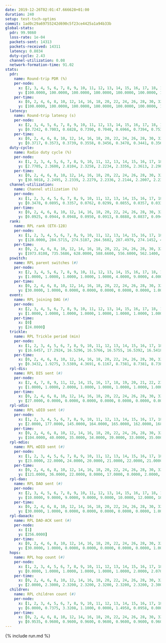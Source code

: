 ```yaml
---
date: 2019-12-26T02:01:47.666628+01:00
duration: 240
setup: test-tsch-optims
commit: 1ad0c29a69755242d690c5f23ce4425a1a94b33b
global-stats:
  pdr: 99.9860
  loss-rate: 1e-04
  packets-sent: 14313
  packets-received: 14311
  latency: 0.8034
  duty-cycle: 2.43
  channel-utilization: 0.08
  network-formation-time: 91.02
stats:
  pdr:
    name: Round-trip PDR (%)
    per-node:
      x: [2, 3, 4, 5, 6, 7, 8, 9, 10, 11, 12, 13, 14, 15, 16, 17, 18, 19, 20, 21, 22, 23, 24, 25]
      y: [100.0000, 100.0000, 100.0000, 100.0000, 100.0000, 100.0000, 100.0000, 100.0000, 100.0000, 99.8325, 100.0000, 100.0000, 100.0000, 100.0000, 100.0000, 100.0000, 100.0000, 100.0000, 100.0000, 100.0000, 99.8279, 100.0000, 100.0000, 100.0000]
    per-time:
      x: [0, 2, 4, 6, 8, 10, 12, 14, 16, 18, 20, 22, 24, 26, 28, 30, 32, 34, 36, 38, 40, 42, 44, 46, 48, 50, 52, 54, 56, 58, 60, 62, 64, 66, 68, 70, 72, 74, 76, 78, 80, 82, 84, 86, 88, 90, 92, 94, 96, 98, 100, 102, 104, 106, 108, 110, 112, 114, 116, 118, 120, 122, 124, 126, 128, 130, 132, 134, 136, 138, 140, 142, 144, 146, 148, 150, 152, 154, 156, 158, 160, 162, 164, 166, 168, 170, 172, 174, 176, 178, 180, 182, 184, 186, 188, 190, 192, 194, 196, 198, 200, 202, 204, 206, 208, 210, 212, 214, 216, 218, 220, 222, 224, 226, 228, 230, 232, 234, 236, 238, 240]
      y: [100.0000, 100.0000, 100.0000, 100.0000, 100.0000, 100.0000, 100.0000, 100.0000, 100.0000, 100.0000, 100.0000, 100.0000, 100.0000, 100.0000, 100.0000, 100.0000, 100.0000, 98.3471, 100.0000, 100.0000, 100.0000, 100.0000, 100.0000, 100.0000, 100.0000, 100.0000, 100.0000, 100.0000, 100.0000, 100.0000, 100.0000, 100.0000, 100.0000, 100.0000, 100.0000, 100.0000, 100.0000, 100.0000, 100.0000, 100.0000, 100.0000, 100.0000, 100.0000, 100.0000, 100.0000, 100.0000, 100.0000, 100.0000, 100.0000, 100.0000, 100.0000, 100.0000, 100.0000, 100.0000, 100.0000, 100.0000, 100.0000, 100.0000, 100.0000, 100.0000, 100.0000, 100.0000, 100.0000, 100.0000, 100.0000, 100.0000, 100.0000, 100.0000, 100.0000, 100.0000, 100.0000, 100.0000, 100.0000, 100.0000, 100.0000, 100.0000, 100.0000, 100.0000, 100.0000, 100.0000, 100.0000, 100.0000, 100.0000, 100.0000, 100.0000, 100.0000, 100.0000, 100.0000, 100.0000, 100.0000, 100.0000, 100.0000, 100.0000, 100.0000, 100.0000, 100.0000, 100.0000, 100.0000, 100.0000, 100.0000, 100.0000, 100.0000, 100.0000, 100.0000, 100.0000, 100.0000, 100.0000, 100.0000, 100.0000, 100.0000, 100.0000, 100.0000, 100.0000, 100.0000, 100.0000, 100.0000, 100.0000, 100.0000, 100.0000, 100.0000, null]
  latency:
    name: Round-trip latency (s)
    per-node:
      x: [2, 3, 4, 5, 6, 7, 8, 9, 10, 11, 12, 13, 14, 15, 16, 17, 18, 19, 20, 21, 22, 23, 24, 25]
      y: [0.7242, 0.7003, 0.6828, 0.7390, 0.7040, 0.6966, 0.7394, 0.7537, 0.7618, 0.7977, 0.7619, 0.7386, 0.8197, 0.7984, 0.8129, 0.7706, 0.8405, 0.8334, 0.8538, 0.8725, 0.9145, 1.0012, 0.9959, 0.9706]
    per-time:
      x: [0, 2, 4, 6, 8, 10, 12, 14, 16, 18, 20, 22, 24, 26, 28, 30, 32, 34, 36, 38, 40, 42, 44, 46, 48, 50, 52, 54, 56, 58, 60, 62, 64, 66, 68, 70, 72, 74, 76, 78, 80, 82, 84, 86, 88, 90, 92, 94, 96, 98, 100, 102, 104, 106, 108, 110, 112, 114, 116, 118, 120, 122, 124, 126, 128, 130, 132, 134, 136, 138, 140, 142, 144, 146, 148, 150, 152, 154, 156, 158, 160, 162, 164, 166, 168, 170, 172, 174, 176, 178, 180, 182, 184, 186, 188, 190, 192, 194, 196, 198, 200, 202, 204, 206, 208, 210, 212, 214, 216, 218, 220, 222, 224, 226, 228, 230, 232, 234, 236, 238, 240]
      y: [0.3717, 0.3573, 0.3739, 0.3558, 0.3456, 0.3478, 0.3441, 0.3560, 0.3409, 0.3555, 0.3452, 0.2906, 0.3512, 0.3101, 0.3324, 0.3278, 0.3347, 0.3230, 0.3857, 0.3626, 0.3694, 0.3783, 0.3659, 0.3082, 0.3110, 0.3298, 0.3098, 0.3137, 0.3301, 0.2797, 0.3305, 0.3111, 0.2867, 0.2963, 0.3019, 0.2898, 0.3114, 0.2981, 0.2983, 0.3123, 0.2844, 0.4283, 0.4225, 0.2974, 0.2903, 0.3023, 0.3116, 0.5958, 0.6262, 0.6258, 0.4019, 0.2591, 0.3799, 0.8404, 1.1274, 0.9575, 0.5700, 0.6336, 0.5295, 0.8397, 1.2481, 1.2590, 1.1048, 0.9391, 0.7130, 0.8944, 1.2260, 1.2322, 1.2296, 1.2509, 1.1647, 1.0763, 1.2414, 1.2282, 1.2583, 1.2575, 1.2372, 1.2523, 1.2434, 1.2690, 1.2501, 1.2502, 1.2383, 1.2601, 1.2321, 1.2350, 1.2276, 1.2463, 1.2379, 1.2371, 1.2238, 1.2626, 1.2382, 1.2383, 1.2520, 1.2258, 1.2476, 1.2518, 1.2351, 1.2259, 1.2457, 1.2244, 1.2322, 1.2414, 1.2186, 1.2268, 1.2349, 1.2334, 1.2199, 1.2121, 1.2352, 1.2239, 1.2484, 1.2389, 1.2237, 1.2170, 1.2124, 1.2438, 1.2449, 1.2239, null]
  duty-cycle:
    name: Radio duty cycle (%)
    per-node:
      x: [1, 2, 3, 4, 5, 6, 7, 8, 9, 10, 11, 12, 13, 14, 15, 16, 17, 18, 19, 20, 21, 22, 23, 24, 25]
      y: [2.7705, 2.3600, 2.8104, 2.3258, 2.2234, 2.3356, 2.3613, 2.2980, 2.2900, 2.2475, 2.2706, 2.3246, 2.3851, 2.4511, 2.2762, 2.7435, 2.3776, 2.4497, 2.5042, 2.5384, 2.5548, 2.5292, 2.5237, 2.5508, 2.5156]
    per-time:
      x: [0, 2, 4, 6, 8, 10, 12, 14, 16, 18, 20, 22, 24, 26, 28, 30, 32, 34, 36, 38, 40, 42, 44, 46, 48, 50, 52, 54, 56, 58, 60, 62, 64, 66, 68, 70, 72, 74, 76, 78, 80, 82, 84, 86, 88, 90, 92, 94, 96, 98, 100, 102, 104, 106, 108, 110, 112, 114, 116, 118, 120, 122, 124, 126, 128, 130, 132, 134, 136, 138, 140, 142, 144, 146, 148, 150, 152, 154, 156, 158, 160, 162, 164, 166, 168, 170, 172, 174, 176, 178, 180, 182, 184, 186, 188, 190, 192, 194, 196, 198, 200, 202, 204, 206, 208, 210, 212, 214, 216, 218, 220, 222, 224, 226, 228, 230, 232, 234, 236, 238, 240]
      y: [30.9018, 2.2495, 2.2339, 2.2279, 2.2336, 2.2144, 2.2007, 2.2379, 2.2155, 2.2190, 2.2081, 2.2137, 2.2047, 2.2113, 2.2203, 2.2146, 2.2137, 2.1964, 2.2290, 2.2265, 2.2072, 2.2236, 2.2196, 2.2247, 2.2111, 2.2090, 2.2064, 2.1971, 2.1962, 2.2071, 2.1784, 2.2042, 2.1863, 2.2036, 2.1852, 2.1910, 2.1849, 2.1837, 2.1998, 2.1947, 2.1976, 2.1920, 2.1996, 2.2075, 2.1784, 2.1842, 2.1887, 2.1962, 2.1870, 2.1964, 2.1899, 2.1862, 2.1777, 2.1841, 2.1863, 2.1935, 2.1863, 2.2043, 2.1910, 2.2018, 2.1981, 2.2205, 2.1973, 2.1791, 2.1752, 2.1815, 2.1719, 2.1915, 2.1819, 2.1847, 2.1811, 2.1823, 2.1711, 2.1898, 2.1670, 2.2000, 2.2057, 2.1853, 2.1927, 2.1989, 2.2079, 2.1964, 2.1872, 2.2074, 2.1839, 2.1779, 2.1995, 2.1787, 2.1794, 2.1821, 2.1702, 2.1880, 2.2037, 2.1886, 2.1881, 2.1975, 2.1745, 2.2011, 2.1778, 2.1886, 2.1780, 2.1945, 2.1782, 2.1830, 2.1817, 2.1668, 2.1874, 2.1836, 2.1876, 2.1876, 2.1815, 2.1988, 2.1791, 2.1970, 2.1817, 2.1928, 2.1784, 2.5615, 2.3793, 2.3048, null]
  channel-utilization:
    name: Channel utilization (%)
    per-node:
      x: [1, 2, 3, 4, 5, 6, 7, 8, 9, 10, 11, 12, 13, 14, 15, 16, 17, 18, 19, 20, 21, 22, 23, 24, 25]
      y: [0.3478, 0.0895, 0.3357, 0.0762, 0.0299, 0.0855, 0.0357, 0.0339, 0.0354, 0.1156, 0.0322, 0.0498, 0.0343, 0.0359, 0.0453, 0.2454, 0.0669, 0.0656, 0.0344, 0.0787, 0.0593, 0.0392, 0.0325, 0.0360, 0.0328]
    per-time:
      x: [0, 2, 4, 6, 8, 10, 12, 14, 16, 18, 20, 22, 24, 26, 28, 30, 32, 34, 36, 38, 40, 42, 44, 46, 48, 50, 52, 54, 56, 58, 60, 62, 64, 66, 68, 70, 72, 74, 76, 78, 80, 82, 84, 86, 88, 90, 92, 94, 96, 98, 100, 102, 104, 106, 108, 110, 112, 114, 116, 118, 120, 122, 124, 126, 128, 130, 132, 134, 136, 138, 140, 142, 144, 146, 148, 150, 152, 154, 156, 158, 160, 162, 164, 166, 168, 170, 172, 174, 176, 178, 180, 182, 184, 186, 188, 190, 192, 194, 196, 198, 200, 202, 204, 206, 208, 210, 212, 214, 216, 218, 220, 222, 224, 226, 228, 230, 232, 234, 236, 238, 240]
      y: [0.0925, 0.0944, 0.0948, 0.0950, 0.0913, 0.0888, 0.0837, 0.0947, 0.0896, 0.0916, 0.0892, 0.0866, 0.0874, 0.0884, 0.0948, 0.0878, 0.0878, 0.0807, 0.0949, 0.0944, 0.0900, 0.0937, 0.0928, 0.0911, 0.0859, 0.0864, 0.0883, 0.0837, 0.0860, 0.0883, 0.0784, 0.0846, 0.0786, 0.0854, 0.0789, 0.0826, 0.0792, 0.0821, 0.0821, 0.0848, 0.0838, 0.0781, 0.0824, 0.0888, 0.0765, 0.0815, 0.0806, 0.0832, 0.0798, 0.0826, 0.0780, 0.0783, 0.0764, 0.0793, 0.0794, 0.0799, 0.0806, 0.0837, 0.0797, 0.0842, 0.0811, 0.0890, 0.0824, 0.0780, 0.0769, 0.0799, 0.0749, 0.0800, 0.0768, 0.0791, 0.0779, 0.0806, 0.0753, 0.0808, 0.0745, 0.0837, 0.0834, 0.0780, 0.0814, 0.0842, 0.0867, 0.0840, 0.0801, 0.0869, 0.0780, 0.0778, 0.0816, 0.0769, 0.0783, 0.0803, 0.0744, 0.0806, 0.0847, 0.0796, 0.0804, 0.0822, 0.0778, 0.0851, 0.0787, 0.0803, 0.0777, 0.0807, 0.0777, 0.0789, 0.0764, 0.0747, 0.0798, 0.0797, 0.0794, 0.0791, 0.0774, 0.0812, 0.0776, 0.0835, 0.0790, 0.0826, 0.0766, 0.2328, 0.0907, 0.0480, null]
  rank:
    name: RPL rank (ETX-128)
    per-node:
      x: [1, 2, 3, 4, 5, 6, 7, 8, 9, 10, 11, 12, 13, 14, 15, 16, 17, 18, 19, 20, 21, 22, 23, 24, 25]
      y: [128.0000, 284.5715, 274.5187, 264.5602, 287.4979, 274.1452, 428.9016, 532.3735, 473.6475, 346.3651, 533.4538, 430.4504, 508.9265, 551.1888, 484.2816, 458.3333, 453.0083, 620.2358, 631.6898, 884.9143, 634.8223, 681.0980, 762.7570, 733.3416, 807.4000]
    per-time:
      x: [0, 2, 4, 6, 8, 10, 12, 14, 16, 18, 20, 22, 24, 26, 28, 30, 32, 34, 36, 38, 40, 42, 44, 46, 48, 50, 52, 54, 56, 58, 60, 62, 64, 66, 68, 70, 72, 74, 76, 78, 80, 82, 84, 86, 88, 90, 92, 94, 96, 98, 100, 102, 104, 106, 108, 110, 112, 114, 116, 118, 120, 122, 124, 126, 128, 130, 132, 134, 136, 138, 140, 142, 144, 146, 148, 150, 152, 154, 156, 158, 160, 162, 164, 166, 168, 170, 172, 174, 176, 178, 180, 182, 184, 186, 188, 190, 192, 194, 196, 198, 200, 202, 204, 206, 208, 210, 212, 214, 216, 218, 220, 222, 224, 226, 228, 230, 232, 234, 236, 238, 240]
      y: [1973.8108, 735.5686, 628.0000, 588.6600, 556.6000, 562.1400, 572.7200, 586.1961, 551.2600, 543.3725, 557.9200, 571.7451, 587.0784, 570.1176, 578.1400, 567.1923, 561.5294, 541.7692, 534.7963, 557.7255, 560.2800, 563.4706, 551.4200, 538.6364, 485.6078, 464.0200, 453.8627, 447.8800, 458.3200, 457.4423, 445.0392, 438.4000, 450.0400, 456.6400, 462.3800, 475.2549, 485.9608, 479.7255, 477.3137, 479.3462, 479.2885, 492.9216, 473.6600, 475.2600, 474.2600, 473.7255, 464.8431, 459.3725, 454.9608, 460.9800, 453.9400, 455.4800, 447.1600, 446.8600, 448.7600, 448.4800, 439.4314, 442.5400, 444.3400, 446.5000, 449.0600, 448.7600, 451.5200, 455.3725, 445.5686, 437.1800, 440.3000, 441.9600, 449.7400, 456.6200, 465.7400, 465.7200, 469.2549, 474.6863, 463.5000, 458.1600, 465.8400, 470.1400, 465.1800, 464.6400, 461.0588, 469.8824, 475.4808, 480.0962, 472.6078, 472.6200, 474.0600, 470.0196, 463.0784, 466.8235, 456.2000, 457.1321, 451.0784, 445.5800, 445.9020, 446.6000, 444.1200, 454.3137, 451.5200, 445.8600, 444.3725, 458.4510, 458.2745, 480.9200, 473.0600, 469.8600, 471.1176, 473.9038, 459.1346, 448.7059, 446.8200, 449.8400, 449.1000, 445.7400, 447.1200, 445.0577, 444.9216, 440.9800, 304.6659, 310.9194, 292.0000]
  pswitch:
    name: RPL parent switches (#)
    per-node:
      x: [2, 3, 4, 5, 6, 7, 8, 9, 10, 11, 12, 13, 14, 15, 16, 17, 18, 19, 20, 21, 22, 23, 24, 25]
      y: [1.0000, 1.0000, 1.0000, 1.0000, 1.0000, 4.0000, 9.0000, 4.0000, 1.0000, 9.0000, 2.0000, 5.0000, 9.0000, 5.0000, 3.0000, 1.0000, 6.0000, 6.0000, 5.0000, 3.0000, 6.0000, 12.0000, 4.0000, 6.0000]
    per-time:
      x: [0, 2, 4, 6, 8, 10, 12, 14, 16, 18, 20, 22, 24, 26, 28, 30, 32, 34, 36, 38, 40, 42, 44, 46, 48, 50, 52, 54, 56, 58, 60, 62, 64, 66, 68, 70, 72, 74, 76, 78, 80, 82, 84, 86, 88, 90, 92, 94, 96, 98, 100, 102, 104, 106, 108, 110, 112, 114, 116, 118, 120, 122, 124, 126, 128, 130, 132, 134, 136, 138, 140, 142, 144, 146, 148, 150, 152, 154, 156, 158, 160, 162, 164, 166, 168, 170, 172, 174, 176, 178, 180, 182, 184, 186, 188, 190, 192, 194, 196, 198, 200, 202, 204, 206, 208, 210, 212, 214, 216, 218, 220, 222, 224, 226, 228, 230, 232]
      y: [30.0000, 1.0000, 0.0000, 0.0000, 0.0000, 0.0000, 0.0000, 1.0000, 0.0000, 1.0000, 0.0000, 1.0000, 1.0000, 1.0000, 0.0000, 2.0000, 1.0000, 2.0000, 4.0000, 1.0000, 0.0000, 1.0000, 0.0000, 5.0000, 1.0000, 0.0000, 1.0000, 0.0000, 0.0000, 2.0000, 1.0000, 0.0000, 0.0000, 0.0000, 0.0000, 1.0000, 1.0000, 1.0000, 1.0000, 2.0000, 2.0000, 1.0000, 0.0000, 0.0000, 0.0000, 1.0000, 1.0000, 1.0000, 1.0000, 0.0000, 0.0000, 0.0000, 0.0000, 0.0000, 0.0000, 0.0000, 1.0000, 0.0000, 0.0000, 0.0000, 0.0000, 0.0000, 0.0000, 1.0000, 1.0000, 0.0000, 0.0000, 0.0000, 0.0000, 0.0000, 0.0000, 0.0000, 1.0000, 1.0000, 2.0000, 0.0000, 0.0000, 0.0000, 0.0000, 0.0000, 1.0000, 1.0000, 2.0000, 2.0000, 1.0000, 0.0000, 0.0000, 1.0000, 1.0000, 1.0000, 0.0000, 3.0000, 1.0000, 0.0000, 1.0000, 0.0000, 0.0000, 1.0000, 0.0000, 0.0000, 1.0000, 1.0000, 1.0000, 0.0000, 0.0000, 0.0000, 1.0000, 2.0000, 2.0000, 1.0000, 0.0000, 0.0000, 0.0000, 0.0000, 0.0000, 2.0000, 1.0000]
  event:
    name: RPL joining DAG (#)
    per-node:
      x: [2, 3, 4, 5, 6, 7, 8, 9, 10, 11, 12, 13, 14, 15, 16, 17, 18, 19, 20, 21, 22, 23, 24, 25]
      y: [1.0000, 1.0000, 1.0000, 1.0000, 1.0000, 1.0000, 1.0000, 1.0000, 1.0000, 1.0000, 1.0000, 1.0000, 1.0000, 1.0000, 1.0000, 1.0000, 1.0000, 1.0000, 1.0000, 1.0000, 1.0000, 1.0000, 1.0000, 1.0000]
    per-time:
      x: [0]
      y: [24.0000]
  trickle:
    name: RPL Trickle period (min)
    per-node:
      x: [1, 2, 3, 4, 5, 6, 7, 8, 9, 10, 11, 12, 13, 14, 15, 16, 17, 18, 19, 20, 21, 22, 23, 24, 25]
      y: [16.6457, 17.2924, 16.5296, 16.5766, 16.5755, 16.5392, 16.5418, 16.5600, 16.5412, 16.5392, 16.5606, 16.5335, 16.4679, 16.4635, 16.4679, 16.5306, 16.5234, 16.4714, 16.5203, 16.5378, 16.5084, 16.6091, 16.6125, 16.5840, 16.5191]
    per-time:
      x: [0, 2, 4, 6, 8, 10, 12, 14, 16, 18, 20, 22, 24, 26, 28, 30, 32, 34, 36, 38, 40, 42, 44, 46, 48, 50, 52, 54, 56, 58, 60, 62, 64, 66, 68, 70, 72, 74, 76, 78, 80, 82, 84, 86, 88, 90, 92, 94, 96, 98, 100, 102, 104, 106, 108, 110, 112, 114, 116, 118, 120, 122, 124, 126, 128, 130, 132, 134, 136, 138, 140, 142, 144, 146, 148, 150, 152, 154, 156, 158, 160, 162, 164, 166, 168, 170, 172, 174, 176, 178, 180, 182, 184, 186, 188, 190, 192, 194, 196, 198, 200, 202, 204, 206, 208, 210, 212, 214, 216, 218, 220, 222, 224, 226, 228, 230, 232, 234, 236, 238, 240]
      y: [0.3432, 1.9275, 3.5389, 4.3691, 6.1167, 8.7381, 8.7381, 8.7381, 9.4372, 17.4763, 17.4763, 17.4763, 17.4763, 17.4763, 17.4763, 17.4763, 17.4763, 17.4763, 17.4763, 17.4763, 17.4763, 17.4763, 17.4763, 17.4763, 17.4763, 17.4763, 17.4763, 17.4763, 17.4763, 17.4763, 17.4763, 17.4763, 17.4763, 17.4763, 17.4763, 17.4763, 17.4763, 17.4763, 17.4763, 17.4763, 17.4763, 17.4763, 17.4763, 17.4763, 17.4763, 17.4763, 17.4763, 17.4763, 17.4763, 17.4763, 17.4763, 17.4763, 17.4763, 17.4763, 17.4763, 17.4763, 17.4763, 17.4763, 17.4763, 17.4763, 17.4763, 17.4763, 17.4763, 17.4763, 17.4763, 17.4763, 17.4763, 17.4763, 17.4763, 17.4763, 17.4763, 17.4763, 17.4763, 17.4763, 17.4763, 17.4763, 17.4763, 17.4763, 17.4763, 17.4763, 17.4763, 17.4763, 17.4763, 17.4763, 17.4763, 17.4763, 17.4763, 17.4763, 17.4763, 17.4763, 17.4763, 17.4763, 17.4763, 17.4763, 17.4763, 17.4763, 17.4763, 17.4763, 17.4763, 17.4763, 17.4763, 17.4763, 17.4763, 17.4763, 17.4763, 17.4763, 17.4763, 17.4763, 17.4763, 17.4763, 17.4763, 17.4763, 17.4763, 17.4763, 17.4763, 17.4763, 17.4763, 17.4763, 17.4763, 17.4763, 17.4763]
  rpl-dis:
    name: RPL DIS sent (#)
    per-node:
      x: [2, 4, 7, 8, 9, 11, 12, 14, 15, 16, 17, 18, 19, 20, 21, 22, 23, 24, 25]
      y: [1.0000, 1.0000, 2.0000, 1.0000, 1.0000, 1.0000, 1.0000, 1.0000, 1.0000, 1.0000, 1.0000, 2.0000, 1.0000, 2.0000, 3.0000, 1.0000, 2.0000, 3.0000, 2.0000]
    per-time:
      x: [0, 2, 4, 6, 8, 10, 12, 14, 16, 18, 20, 22, 24, 26, 28, 30, 32, 34, 36, 38, 40, 42, 44, 46, 48, 50, 52, 54, 56, 58, 60, 62, 64, 66, 68, 70, 72, 74, 76, 78, 80, 82, 84, 86, 88, 90, 92, 94, 96, 98, 100, 102, 104, 106, 108, 110, 112, 114, 116, 118, 120, 122, 124, 126, 128, 130, 132, 134, 136, 138, 140, 142, 144, 146, 148, 150, 152, 154, 156, 158, 160, 162, 164, 166, 168, 170, 172, 174, 176, 178, 180, 182, 184, 186, 188, 190, 192, 194, 196, 198, 200, 202, 204, 206, 208, 210, 212, 214, 216, 218, 220, 222, 224, 226, 228, 230, 232, 234, 236, 238]
      y: [27.0000, 0.0000, 0.0000, 0.0000, 0.0000, 0.0000, 0.0000, 0.0000, 0.0000, 0.0000, 0.0000, 0.0000, 0.0000, 0.0000, 0.0000, 0.0000, 0.0000, 0.0000, 0.0000, 0.0000, 0.0000, 0.0000, 0.0000, 0.0000, 0.0000, 0.0000, 0.0000, 0.0000, 0.0000, 0.0000, 0.0000, 0.0000, 0.0000, 0.0000, 0.0000, 0.0000, 0.0000, 0.0000, 0.0000, 0.0000, 0.0000, 0.0000, 0.0000, 0.0000, 0.0000, 0.0000, 0.0000, 0.0000, 0.0000, 0.0000, 0.0000, 0.0000, 0.0000, 0.0000, 0.0000, 0.0000, 0.0000, 0.0000, 0.0000, 0.0000, 0.0000, 0.0000, 0.0000, 0.0000, 0.0000, 0.0000, 0.0000, 0.0000, 0.0000, 0.0000, 0.0000, 0.0000, 0.0000, 0.0000, 0.0000, 0.0000, 0.0000, 0.0000, 0.0000, 0.0000, 0.0000, 0.0000, 0.0000, 0.0000, 0.0000, 0.0000, 0.0000, 0.0000, 0.0000, 0.0000, 0.0000, 0.0000, 0.0000, 0.0000, 0.0000, 0.0000, 0.0000, 0.0000, 0.0000, 0.0000, 0.0000, 0.0000, 0.0000, 0.0000, 0.0000, 0.0000, 0.0000, 0.0000, 0.0000, 0.0000, 0.0000, 0.0000, 0.0000, 0.0000, 0.0000, 0.0000, 0.0000, 0.0000, 0.0000, 1.0000]
  rpl-udio:
    name: RPL uDIO sent (#)
    per-node:
      x: [1, 2, 3, 4, 5, 6, 7, 8, 9, 10, 11, 12, 13, 14, 15, 16, 17, 18, 19, 20, 21, 22, 23, 24, 25]
      y: [2.0000, 177.0000, 145.0000, 164.0000, 165.0000, 162.0000, 168.0000, 167.0000, 164.0000, 158.0000, 161.0000, 161.0000, 165.0000, 167.0000, 169.0000, 138.0000, 168.0000, 169.0000, 169.0000, 164.0000, 167.0000, 172.0000, 174.0000, 173.0000, 167.0000]
    per-time:
      x: [0, 2, 4, 6, 8, 10, 12, 14, 16, 18, 20, 22, 24, 26, 28, 30, 32, 34, 36, 38, 40, 42, 44, 46, 48, 50, 52, 54, 56, 58, 60, 62, 64, 66, 68, 70, 72, 74, 76, 78, 80, 82, 84, 86, 88, 90, 92, 94, 96, 98, 100, 102, 104, 106, 108, 110, 112, 114, 116, 118, 120, 122, 124, 126, 128, 130, 132, 134, 136, 138, 140, 142, 144, 146, 148, 150, 152, 154, 156, 158, 160, 162, 164, 166, 168, 170, 172, 174, 176, 178, 180, 182, 184, 186, 188, 190, 192, 194, 196, 198, 200, 202, 204, 206, 208, 210, 212, 214, 216, 218, 220, 222, 224, 226, 228, 230, 232, 234, 236, 238, 240]
      y: [104.0000, 40.0000, 35.0000, 34.0000, 39.0000, 33.0000, 35.0000, 37.0000, 30.0000, 33.0000, 37.0000, 39.0000, 35.0000, 34.0000, 34.0000, 32.0000, 36.0000, 30.0000, 35.0000, 33.0000, 34.0000, 27.0000, 34.0000, 32.0000, 35.0000, 30.0000, 36.0000, 25.0000, 32.0000, 29.0000, 33.0000, 30.0000, 32.0000, 31.0000, 34.0000, 35.0000, 31.0000, 36.0000, 30.0000, 35.0000, 32.0000, 38.0000, 30.0000, 25.0000, 31.0000, 30.0000, 35.0000, 30.0000, 34.0000, 34.0000, 28.0000, 30.0000, 34.0000, 32.0000, 29.0000, 34.0000, 31.0000, 30.0000, 28.0000, 32.0000, 39.0000, 27.0000, 38.0000, 31.0000, 30.0000, 31.0000, 29.0000, 33.0000, 33.0000, 33.0000, 32.0000, 31.0000, 31.0000, 28.0000, 36.0000, 30.0000, 33.0000, 32.0000, 31.0000, 30.0000, 29.0000, 33.0000, 37.0000, 32.0000, 32.0000, 34.0000, 32.0000, 28.0000, 33.0000, 30.0000, 31.0000, 33.0000, 36.0000, 31.0000, 33.0000, 27.0000, 27.0000, 37.0000, 27.0000, 36.0000, 30.0000, 36.0000, 30.0000, 30.0000, 30.0000, 30.0000, 38.0000, 29.0000, 30.0000, 33.0000, 28.0000, 33.0000, 28.0000, 34.0000, 29.0000, 35.0000, 30.0000, 30.0000, 56.0000, 27.0000, 1.0000]
  rpl-mdio:
    name: RPL mDIO sent (#)
    per-node:
      x: [1, 2, 3, 4, 5, 6, 7, 8, 9, 10, 11, 12, 13, 14, 15, 16, 17, 18, 19, 20, 21, 22, 23, 24, 25]
      y: [23.0000, 22.0000, 24.0000, 20.0000, 21.0000, 22.0000, 21.0000, 21.0000, 21.0000, 24.0000, 20.0000, 21.0000, 23.0000, 20.0000, 23.0000, 22.0000, 23.0000, 22.0000, 22.0000, 21.0000, 23.0000, 21.0000, 21.0000, 20.0000, 23.0000]
    per-time:
      x: [0, 2, 4, 6, 8, 10, 12, 14, 16, 18, 20, 22, 24, 26, 28, 30, 32, 34, 36, 38, 40, 42, 44, 46, 48, 50, 52, 54, 56, 58, 60, 62, 64, 66, 68, 70, 72, 74, 76, 78, 80, 82, 84, 86, 88, 90, 92, 94, 96, 98, 100, 102, 104, 106, 108, 110, 112, 114, 116, 118, 120, 122, 124, 126, 128, 130, 132, 134, 136, 138, 140, 142, 144, 146, 148, 150, 152, 154, 156, 158, 160, 162, 164, 166, 168, 170, 172, 174, 176, 178, 180, 182, 184, 186, 188, 190, 192, 194, 196, 198, 200, 202, 204, 206, 208, 210, 212, 214, 216, 218, 220, 222, 224, 226, 228, 230, 232, 234, 236, 238]
      y: [121.0000, 36.0000, 22.0000, 8.0000, 17.0000, 0.0000, 2.0000, 13.0000, 9.0000, 1.0000, 0.0000, 0.0000, 0.0000, 5.0000, 6.0000, 6.0000, 2.0000, 6.0000, 0.0000, 0.0000, 0.0000, 1.0000, 4.0000, 3.0000, 5.0000, 11.0000, 1.0000, 0.0000, 0.0000, 0.0000, 0.0000, 6.0000, 4.0000, 6.0000, 7.0000, 2.0000, 0.0000, 0.0000, 0.0000, 2.0000, 5.0000, 4.0000, 8.0000, 6.0000, 0.0000, 0.0000, 0.0000, 0.0000, 3.0000, 4.0000, 9.0000, 6.0000, 3.0000, 0.0000, 0.0000, 0.0000, 0.0000, 6.0000, 2.0000, 8.0000, 5.0000, 4.0000, 0.0000, 0.0000, 0.0000, 0.0000, 7.0000, 4.0000, 7.0000, 4.0000, 3.0000, 0.0000, 0.0000, 0.0000, 1.0000, 5.0000, 10.0000, 6.0000, 3.0000, 0.0000, 0.0000, 0.0000, 0.0000, 5.0000, 5.0000, 4.0000, 7.0000, 4.0000, 0.0000, 0.0000, 0.0000, 1.0000, 4.0000, 6.0000, 5.0000, 6.0000, 3.0000, 0.0000, 0.0000, 0.0000, 1.0000, 6.0000, 5.0000, 7.0000, 6.0000, 0.0000, 0.0000, 0.0000, 0.0000, 3.0000, 5.0000, 9.0000, 5.0000, 2.0000, 1.0000, 0.0000, 0.0000, 0.0000, 4.0000, 11.0000]
  rpl-dao:
    name: RPL DAO sent (#)
    per-node:
      x: [2, 3, 4, 5, 6, 7, 8, 9, 10, 11, 12, 13, 14, 15, 16, 17, 18, 19, 20, 21, 22, 23, 24, 25]
      y: [10.0000, 9.0000, 9.0000, 9.0000, 9.0000, 10.0000, 12.0000, 10.0000, 9.0000, 13.0000, 9.0000, 11.0000, 13.0000, 11.0000, 10.0000, 9.0000, 12.0000, 11.0000, 11.0000, 11.0000, 11.0000, 15.0000, 10.0000, 12.0000]
    per-time:
      x: [0, 2, 4, 6, 8, 10, 12, 14, 16, 18, 20, 22, 24, 26, 28, 30, 32, 34, 36, 38, 40, 42, 44, 46, 48, 50, 52, 54, 56, 58, 60, 62, 64, 66, 68, 70, 72, 74, 76, 78, 80, 82, 84, 86, 88, 90, 92, 94, 96, 98, 100, 102, 104, 106, 108, 110, 112, 114, 116, 118, 120, 122, 124, 126, 128, 130, 132, 134, 136, 138, 140, 142, 144, 146, 148, 150, 152, 154, 156, 158, 160, 162, 164, 166, 168, 170, 172, 174, 176, 178, 180, 182, 184, 186, 188, 190, 192, 194, 196, 198, 200, 202, 204, 206, 208, 210, 212, 214, 216, 218, 220, 222, 224, 226, 228, 230, 232, 234, 236]
      y: [30.0000, 1.0000, 0.0000, 0.0000, 0.0000, 0.0000, 0.0000, 1.0000, 0.0000, 1.0000, 0.0000, 1.0000, 1.0000, 1.0000, 18.0000, 3.0000, 1.0000, 2.0000, 4.0000, 1.0000, 0.0000, 2.0000, 0.0000, 4.0000, 2.0000, 0.0000, 1.0000, 0.0000, 10.0000, 2.0000, 1.0000, 1.0000, 2.0000, 1.0000, 0.0000, 3.0000, 1.0000, 2.0000, 2.0000, 2.0000, 3.0000, 1.0000, 3.0000, 6.0000, 1.0000, 2.0000, 2.0000, 1.0000, 1.0000, 2.0000, 0.0000, 1.0000, 2.0000, 2.0000, 1.0000, 0.0000, 2.0000, 8.0000, 1.0000, 1.0000, 2.0000, 2.0000, 1.0000, 2.0000, 1.0000, 1.0000, 1.0000, 1.0000, 2.0000, 1.0000, 0.0000, 9.0000, 2.0000, 2.0000, 3.0000, 1.0000, 0.0000, 1.0000, 2.0000, 0.0000, 3.0000, 2.0000, 3.0000, 2.0000, 1.0000, 6.0000, 2.0000, 2.0000, 2.0000, 1.0000, 0.0000, 3.0000, 2.0000, 0.0000, 2.0000, 3.0000, 0.0000, 4.0000, 0.0000, 6.0000, 3.0000, 1.0000, 4.0000, 1.0000, 0.0000, 0.0000, 2.0000, 3.0000, 2.0000, 3.0000, 1.0000, 1.0000, 0.0000, 3.0000, 5.0000, 2.0000, 4.0000, 1.0000, 1.0000]
  rpl-daoack:
    name: RPL DAO-ACK sent (#)
    per-node:
      x: [1]
      y: [256.0000]
    per-time:
      x: [0, 2, 4, 6, 8, 10, 12, 14, 16, 18, 20, 22, 24, 26, 28, 30, 32, 34, 36, 38, 40, 42, 44, 46, 48, 50, 52, 54, 56, 58, 60, 62, 64, 66, 68, 70, 72, 74, 76, 78, 80, 82, 84, 86, 88, 90, 92, 94, 96, 98, 100, 102, 104, 106, 108, 110, 112, 114, 116, 118, 120, 122, 124, 126, 128, 130, 132, 134, 136, 138, 140, 142, 144, 146, 148, 150, 152, 154, 156, 158, 160, 162, 164, 166, 168, 170, 172, 174, 176, 178, 180, 182, 184, 186, 188, 190, 192, 194, 196, 198, 200, 202, 204, 206, 208, 210, 212, 214, 216, 218, 220, 222, 224, 226, 228, 230, 232, 234, 236]
      y: [30.0000, 1.0000, 0.0000, 0.0000, 0.0000, 0.0000, 0.0000, 1.0000, 0.0000, 1.0000, 0.0000, 1.0000, 1.0000, 1.0000, 18.0000, 3.0000, 1.0000, 2.0000, 4.0000, 1.0000, 0.0000, 2.0000, 0.0000, 4.0000, 2.0000, 0.0000, 1.0000, 0.0000, 10.0000, 2.0000, 1.0000, 1.0000, 2.0000, 1.0000, 0.0000, 3.0000, 1.0000, 2.0000, 2.0000, 2.0000, 3.0000, 1.0000, 3.0000, 6.0000, 1.0000, 2.0000, 2.0000, 1.0000, 1.0000, 2.0000, 0.0000, 1.0000, 2.0000, 2.0000, 1.0000, 0.0000, 2.0000, 8.0000, 1.0000, 1.0000, 2.0000, 2.0000, 1.0000, 2.0000, 1.0000, 1.0000, 1.0000, 1.0000, 2.0000, 1.0000, 0.0000, 9.0000, 2.0000, 2.0000, 3.0000, 1.0000, 0.0000, 1.0000, 2.0000, 0.0000, 3.0000, 2.0000, 3.0000, 2.0000, 1.0000, 6.0000, 2.0000, 2.0000, 2.0000, 1.0000, 0.0000, 3.0000, 2.0000, 0.0000, 2.0000, 3.0000, 0.0000, 4.0000, 0.0000, 6.0000, 3.0000, 1.0000, 4.0000, 1.0000, 0.0000, 0.0000, 2.0000, 3.0000, 2.0000, 3.0000, 1.0000, 1.0000, 0.0000, 3.0000, 5.0000, 2.0000, 4.0000, 1.0000, 1.0000]
  hops:
    name: RPL hop count (#)
    per-node:
      x: [1, 2, 3, 4, 5, 6, 7, 8, 9, 10, 11, 12, 13, 14, 15, 16, 17, 18, 19, 20, 21, 22, 23, 24, 25]
      y: [0.0000, 1.0000, 1.0000, 1.0000, 1.0000, 1.0000, 2.0000, 2.0708, 2.0000, 1.0000, 2.2083, 2.0000, 2.2208, 2.2500, 2.0917, 2.0500, 2.0000, 3.0000, 3.1967, 3.1381, 3.1883, 3.2301, 4.0669, 4.0711, 4.2929]
    per-time:
      x: [0, 2, 4, 6, 8, 10, 12, 14, 16, 18, 20, 22, 24, 26, 28, 30, 32, 34, 36, 38, 40, 42, 44, 46, 48, 50, 52, 54, 56, 58, 60, 62, 64, 66, 68, 70, 72, 74, 76, 78, 80, 82, 84, 86, 88, 90, 92, 94, 96, 98, 100, 102, 104, 106, 108, 110, 112, 114, 116, 118, 120, 122, 124, 126, 128, 130, 132, 134, 136, 138, 140, 142, 144, 146, 148, 150, 152, 154, 156, 158, 160, 162, 164, 166, 168, 170, 172, 174, 176, 178, 180, 182, 184, 186, 188, 190, 192, 194, 196, 198, 200, 202, 204, 206, 208, 210, 212, 214, 216, 218, 220, 222, 224, 226, 228, 230, 232, 234, 236, 238]
      y: [2.0000, 2.3000, 2.3200, 2.3200, 2.3200, 2.3200, 2.3200, 2.3000, 2.2800, 2.2800, 2.2800, 2.2600, 2.2400, 2.2800, 2.2800, 2.3200, 2.3200, 2.4600, 2.6000, 2.5800, 2.5600, 2.5600, 2.5600, 2.3800, 2.3400, 2.3200, 2.3000, 2.2800, 2.2800, 2.2200, 2.1600, 2.1600, 2.1600, 2.1600, 2.1600, 2.1400, 2.1200, 2.1200, 2.1400, 2.1600, 2.2000, 2.2800, 2.2400, 2.2400, 2.2400, 2.2000, 2.1600, 2.1200, 2.1200, 2.1200, 2.1200, 2.1200, 2.1200, 2.1200, 2.1200, 2.1200, 2.1600, 2.1600, 2.1600, 2.1600, 2.1600, 2.1600, 2.1600, 2.1600, 2.1400, 2.1200, 2.1200, 2.1200, 2.1200, 2.1200, 2.1200, 2.1200, 2.1200, 2.1200, 2.1200, 2.2000, 2.2000, 2.2000, 2.2000, 2.2000, 2.2000, 2.2000, 2.1800, 2.1200, 2.1200, 2.1200, 2.1200, 2.1400, 2.1600, 2.1600, 2.1600, 2.1800, 2.1800, 2.1600, 2.1600, 2.1600, 2.1600, 2.1600, 2.1600, 2.1600, 2.1400, 2.1200, 2.1200, 2.1200, 2.1200, 2.1200, 2.1200, 2.1400, 2.1800, 2.2000, 2.2000, 2.2000, 2.2000, 2.2000, 2.2000, 2.2000, 2.1200, 2.1200, 2.1200, 2.1200]
  children:
    name: RPL children count (#)
    per-node:
      x: [1, 2, 3, 4, 5, 6, 7, 8, 9, 10, 11, 12, 13, 14, 15, 16, 17, 18, 19, 20, 21, 22, 23, 24, 25]
      y: [6.0000, 0.7375, 3.3208, 1.1000, 0.0000, 1.4958, 0.0958, 0.0000, 0.1333, 2.5042, 0.0000, 0.2792, 0.0000, 0.1208, 0.3542, 3.9250, 0.3667, 0.8875, 0.0418, 1.4477, 0.7866, 0.2259, 0.0000, 0.1590, 0.0000]
    per-time:
      x: [0, 2, 4, 6, 8, 10, 12, 14, 16, 18, 20, 22, 24, 26, 28, 30, 32, 34, 36, 38, 40, 42, 44, 46, 48, 50, 52, 54, 56, 58, 60, 62, 64, 66, 68, 70, 72, 74, 76, 78, 80, 82, 84, 86, 88, 90, 92, 94, 96, 98, 100, 102, 104, 106, 108, 110, 112, 114, 116, 118, 120, 122, 124, 126, 128, 130, 132, 134, 136, 138, 140, 142, 144, 146, 148, 150, 152, 154, 156, 158, 160, 162, 164, 166, 168, 170, 172, 174, 176, 178, 180, 182, 184, 186, 188, 190, 192, 194, 196, 198, 200, 202, 204, 206, 208, 210, 212, 214, 216, 218, 220, 222, 224, 226, 228, 230, 232, 234, 236, 238]
      y: [0.9535, 0.9600, 0.9600, 0.9600, 0.9600, 0.9600, 0.9600, 0.9600, 0.9600, 0.9600, 0.9600, 0.9600, 0.9600, 0.9600, 0.9600, 0.9600, 0.9600, 0.9600, 0.9600, 0.9600, 0.9600, 0.9600, 0.9600, 0.9600, 0.9600, 0.9600, 0.9600, 0.9600, 0.9600, 0.9600, 0.9600, 0.9600, 0.9600, 0.9600, 0.9600, 0.9600, 0.9600, 0.9600, 0.9600, 0.9600, 0.9600, 0.9600, 0.9600, 0.9600, 0.9600, 0.9600, 0.9600, 0.9600, 0.9600, 0.9600, 0.9600, 0.9600, 0.9600, 0.9600, 0.9600, 0.9600, 0.9600, 0.9600, 0.9600, 0.9600, 0.9600, 0.9600, 0.9600, 0.9600, 0.9600, 0.9600, 0.9600, 0.9600, 0.9600, 0.9600, 0.9600, 0.9600, 0.9600, 0.9600, 0.9600, 0.9600, 0.9600, 0.9600, 0.9600, 0.9600, 0.9600, 0.9600, 0.9600, 0.9600, 0.9600, 0.9600, 0.9600, 0.9600, 0.9600, 0.9600, 0.9600, 0.9600, 0.9600, 0.9600, 0.9600, 0.9600, 0.9600, 0.9600, 0.9600, 0.9600, 0.9600, 0.9600, 0.9600, 0.9600, 0.9600, 0.9600, 0.9600, 0.9600, 0.9600, 0.9600, 0.9600, 0.9600, 0.9600, 0.9600, 0.9600, 0.9600, 0.9600, 0.9600, 0.9600, 0.9600]
---
```


{% include run.md %}
